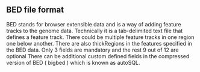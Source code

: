 ## BED file format

BED stands for browser extensible data and is a way of adding feature tracks to the genome data. Technically it is a tab-delimited text file that defines a feature track. There could be 
multiple feature tracks in one region one below another. There are also thickRegions in the features specified in the BED data. Only 3 fields are mandatory and the rest 9 out of 12 are optional
There can be additional custom defined fields in the compressed version of BED ( bigbed ) which is known as autoSQL. 

